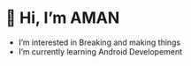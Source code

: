 #  👋 Hi, I’m AMAN
-    I’m interested in Breaking and making things
-    I’m currently learning Android Developement



<!---
amanTHEBreaker/amanTHEBreaker is a ✨ special ✨ repository because its `README.md` (this file) appears on your GitHub profile.
You can click the Preview link to take a look at your changes.
--->
